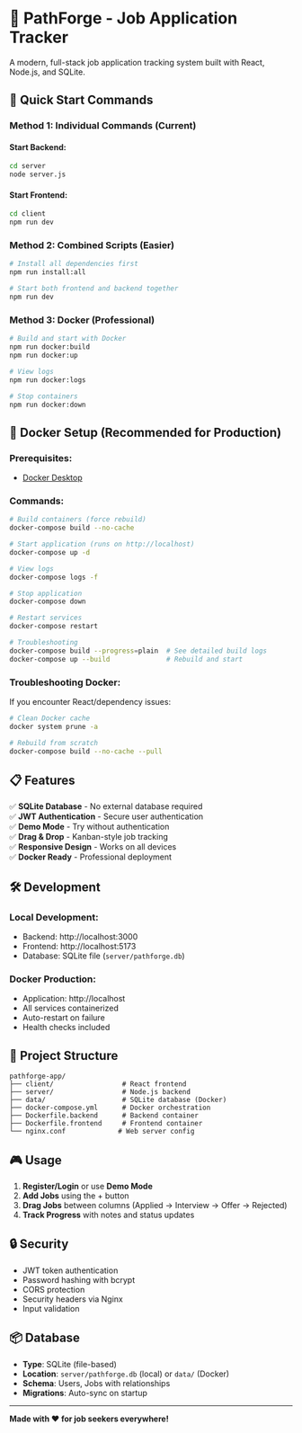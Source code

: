 # 🎯 PathForge - Job Application Tracker

A modern, full-stack job application tracking system built with React, Node.js, and SQLite.

## 🚀 Quick Start Commands

### **Method 1: Individual Commands (Current)**

#### Start Backend:
```bash
cd server
node server.js
```

#### Start Frontend:
```bash
cd client  
npm run dev
```

### **Method 2: Combined Scripts (Easier)**

```bash
# Install all dependencies first
npm run install:all

# Start both frontend and backend together
npm run dev
```

### **Method 3: Docker (Professional)**

```bash
# Build and start with Docker
npm run docker:build
npm run docker:up

# View logs
npm run docker:logs

# Stop containers
npm run docker:down
```

## 🐳 Docker Setup (Recommended for Production)

### **Prerequisites:**
- [Docker Desktop](https://www.docker.com/products/docker-desktop/)

### **Commands:**
```bash
# Build containers (force rebuild)
docker-compose build --no-cache

# Start application (runs on http://localhost)
docker-compose up -d

# View logs
docker-compose logs -f

# Stop application
docker-compose down

# Restart services
docker-compose restart

# Troubleshooting
docker-compose build --progress=plain  # See detailed build logs
docker-compose up --build              # Rebuild and start
```

### **Troubleshooting Docker:**
If you encounter React/dependency issues:
```bash
# Clean Docker cache
docker system prune -a

# Rebuild from scratch
docker-compose build --no-cache --pull
```

## 📋 Features

✅ **SQLite Database** - No external database required  
✅ **JWT Authentication** - Secure user authentication  
✅ **Demo Mode** - Try without authentication  
✅ **Drag & Drop** - Kanban-style job tracking  
✅ **Responsive Design** - Works on all devices  
✅ **Docker Ready** - Professional deployment  

## 🛠 Development

### **Local Development:**
- Backend: http://localhost:3000
- Frontend: http://localhost:5173
- Database: SQLite file (`server/pathforge.db`)

### **Docker Production:**
- Application: http://localhost
- All services containerized
- Auto-restart on failure
- Health checks included

## 🔧 Project Structure

```
pathforge-app/
├── client/                 # React frontend
├── server/                 # Node.js backend
├── data/                   # SQLite database (Docker)
├── docker-compose.yml      # Docker orchestration
├── Dockerfile.backend      # Backend container
├── Dockerfile.frontend     # Frontend container
└── nginx.conf             # Web server config
```

## 🎮 Usage

1. **Register/Login** or use **Demo Mode**
2. **Add Jobs** using the + button
3. **Drag Jobs** between columns (Applied → Interview → Offer → Rejected)
4. **Track Progress** with notes and status updates

## 🔒 Security

- JWT token authentication
- Password hashing with bcrypt
- CORS protection
- Security headers via Nginx
- Input validation

## 📦 Database

- **Type**: SQLite (file-based)
- **Location**: `server/pathforge.db` (local) or `data/` (Docker)
- **Schema**: Users, Jobs with relationships
- **Migrations**: Auto-sync on startup

---

**Made with ❤️ for job seekers everywhere!**